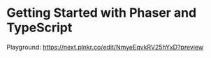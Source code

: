 # Getting Started with Phaser and TypeScript

Playground: https://next.plnkr.co/edit/NmyeEqvkRV25hYxD?preview